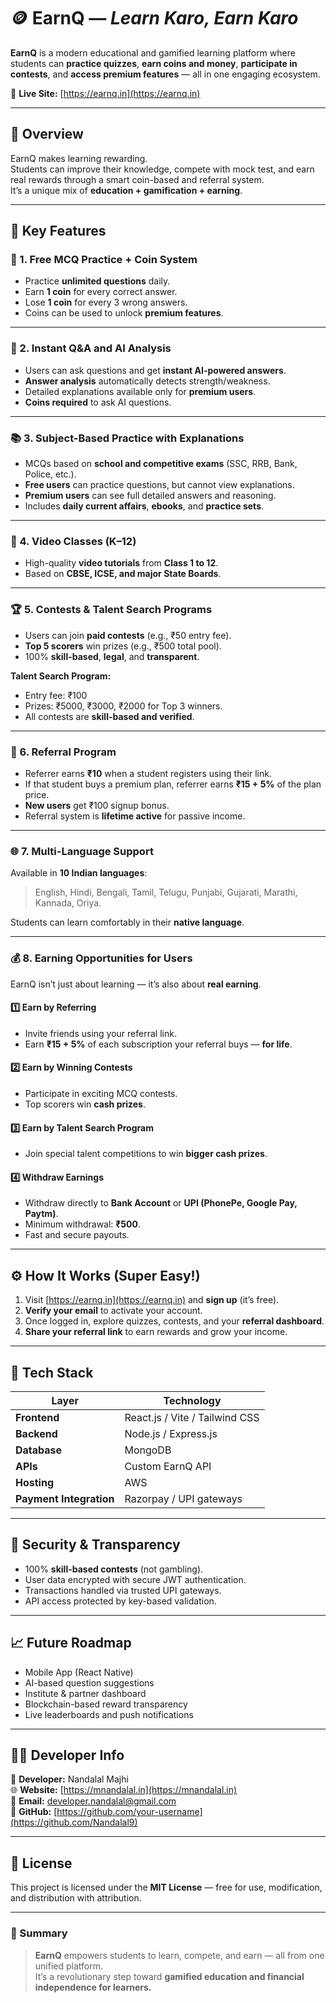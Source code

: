 # 🪙 EarnQ — *Learn Karo, Earn Karo*

**EarnQ** is a modern educational and gamified learning platform where students can **practice quizzes**, **earn coins and money**, **participate in contests**, and **access premium features** — all in one engaging ecosystem.

🔗 **Live Site:** [https://earnq.in](https://earnq.in)

---

## 🎯 Overview

EarnQ makes learning rewarding.  
Students can improve their knowledge, compete with mock test, and earn real rewards through a smart coin-based and referral system.  
It’s a unique mix of **education + gamification + earning**.

---

## 🚀 Key Features

### 🧩 1. Free MCQ Practice + Coin System
- Practice **unlimited questions** daily.  
- Earn **1 coin** for every correct answer.  
- Lose **1 coin** for every 3 wrong answers.  
- Coins can be used to unlock **premium features**.  

---

### 🤖 2. Instant Q&A and AI Analysis
- Users can ask questions and get **instant AI-powered answers**.  
- **Answer analysis** automatically detects strength/weakness.  
- Detailed explanations available only for **premium users**.  
- **Coins required** to ask AI questions.  

---

### 📚 3. Subject-Based Practice with Explanations
- MCQs based on **school and competitive exams** (SSC, RRB, Bank, Police, etc.).  
- **Free users** can practice questions, but cannot view explanations.  
- **Premium users** can see full detailed answers and reasoning.  
- Includes **daily current affairs**, **ebooks**, and **practice sets**.

---

### 🎥 4. Video Classes (K–12)
- High-quality **video tutorials** from **Class 1 to 12**.  
- Based on **CBSE, ICSE, and major State Boards**.

---

### 🏆 5. Contests & Talent Search Programs
- Users can join **paid contests** (e.g., ₹50 entry fee).  
- **Top 5 scorers** win prizes (e.g., ₹500 total pool).  
- 100% **skill-based**, **legal**, and **transparent**.

**Talent Search Program:**  
- Entry fee: ₹100  
- Prizes: ₹5000, ₹3000, ₹2000 for Top 3 winners.  
- All contests are **skill-based and verified**.

---

### 🤝 6. Referral Program
- Referrer earns **₹10** when a student registers using their link.  
- If that student buys a premium plan, referrer earns **₹15 + 5%** of the plan price.  
- **New users** get ₹100 signup bonus.  
- Referral system is **lifetime active** for passive income.

---

### 🌐 7. Multi-Language Support
Available in **10 Indian languages**:
> English, Hindi, Bengali, Tamil, Telugu, Punjabi, Gujarati, Marathi, Kannada, Oriya.

Students can learn comfortably in their **native language**.

---

### 💰 8. Earning Opportunities for Users
EarnQ isn’t just about learning — it’s also about **real earning**.

#### 1️⃣ Earn by Referring  
- Invite friends using your referral link.  
- Earn **₹15 + 5%** of each subscription your referral buys — **for life**.

#### 2️⃣ Earn by Winning Contests  
- Participate in exciting MCQ contests.  
- Top scorers win **cash prizes**.

#### 3️⃣ Earn by Talent Search Program  
- Join special talent competitions to win **bigger cash prizes**.

#### 4️⃣ Withdraw Earnings  
- Withdraw directly to **Bank Account** or **UPI (PhonePe, Google Pay, Paytm)**.  
- Minimum withdrawal: **₹500**.  
- Fast and secure payouts.

---

## ⚙️ How It Works (Super Easy!)

1. Visit [https://earnq.in](https://earnq.in) and **sign up** (it’s free).  
2. **Verify your email** to activate your account.  
3. Once logged in, explore quizzes, contests, and your **referral dashboard**.  
4. **Share your referral link** to earn rewards and grow your income.

---

## 🧠 Tech Stack

| Layer | Technology |
|--------|-------------|
| **Frontend** | React.js / Vite / Tailwind CSS |
| **Backend** | Node.js / Express.js |
| **Database** | MongoDB |
| **APIs** | Custom EarnQ API |
| **Hosting** | AWS |
| **Payment Integration** | Razorpay / UPI gateways |

---

## 🔐 Security & Transparency

- 100% **skill-based contests** (not gambling).  
- User data encrypted with secure JWT authentication.  
- Transactions handled via trusted UPI gateways.  
- API access protected by key-based validation.

---

## 📈 Future Roadmap

- Mobile App (React Native)  
- AI-based question suggestions  
- Institute & partner dashboard  
- Blockchain-based reward transparency  
- Live leaderboards and push notifications  

---

## 👨‍💻 Developer Info

👤 **Developer:** Nandalal Majhi  
🌐 **Website:** [https://mnandalal.in](https://mnandalal.in)  
📧 **Email:** developer.nandalal@gmail.com  
💼 **GitHub:** [https://github.com/your-username](https://github.com/Nandalal9)  

---

## 📜 License

This project is licensed under the **MIT License** — free for use, modification, and distribution with attribution.

---

### 💬 Summary

> **EarnQ** empowers students to learn, compete, and earn — all from one unified platform.  
It’s a revolutionary step toward **gamified education and financial independence for learners.**
